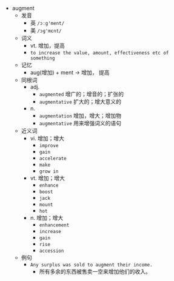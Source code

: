 - augment
  - 发音
    - 英 `/ɔːg'ment/`
    - 美 `/ɔɡ'mɛnt/`
  - 词义
    - vt. 增加，提高
    - `to increase the value, amount, effectiveness etc of something`
  - 记忆
    - aug(增加) + ment → 增加， 提高
  - 同根词
    - adj.
      - `augmented` 增广的；增音的；扩张的
      - `augmentative` 扩大的；增大意义的
    - n.
      - `augmentation` 增加，增大；增加物
      - `augmentative` 用来增强词义的语句
  - 近义词
    - vi. 增加；增大
      - `improve`
      - `gain`
      - `accelerate`
      - `make`
      - `grow in`
    - vt. 增加；增大
      - `enhance`
      - `boost`
      - `jack`
      - `mount`
      - `hot`
    - n. 增加；增大
      - `enhancement`
      - `increase`
      - `gain`
      - `rise`
      - `accession`
  - 例句
    - `Any surplus was sold to augment their income.`
      - 所有多余的东西被售卖一空来增加他们的收入。

